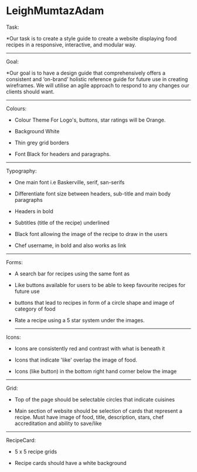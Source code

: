 # LeighMumtazAdam


Task:

*Our task is to create a style guide to create a website displaying food recipes in a responsive, interactive, and modular way.




-------------------------------------------




Goal:

*Our goal is to have a design guide that comprehensively offers a consistent and ‘on-brand’ holistic reference guide for future 
 use in creating wireframes. We will utilise an agile approach to respond to any changes our clients should want.



-------------------------------------------



Colours: 

* Colour Theme For Logo's, buttons, star ratings will be Orange.

* Background White

* Thin grey grid borders

* Font Black for headers and paragraphs.



-------------------------------------------



Typography: 

* One main font i.e Baskerville, serif, san-serifs

* Differentiate font size between headers, sub-title and main body paragraphs

* Headers in bold

* Subtitles (title of the recipe) underlined 

* Black font allowing the image of the recipe to draw in the users

* Chef username, in bold and also works as link



-------------------------------------------



Forms:


* A search bar for recipes using the same font as <p>

* Like buttons available for users to be able to keep favourite recipes for future use

*  buttons that lead to recipes in form of a circle shape and image of category of food

* Rate a recipe using a 5 star system under the images.
  


  -------------------------------------------



Icons:

* Icons are consistently red and contrast with what is beneath it

* Icons that indicate 'like' overlap the image of food.

* Icons (like button) in the bottom right hand corner below the image



-------------------------------------------



Grid:

* Top of the page should be selectable circles that indicate cuisines

* Main section of website should be selection of cards that represent a recipe. Must have image of food, title, description, stars, chef accreditation and ability to save/like



-------------------------------------------



RecipeCard:

* 5 x 5 recipe grids

* Recipe cards should have a white background







